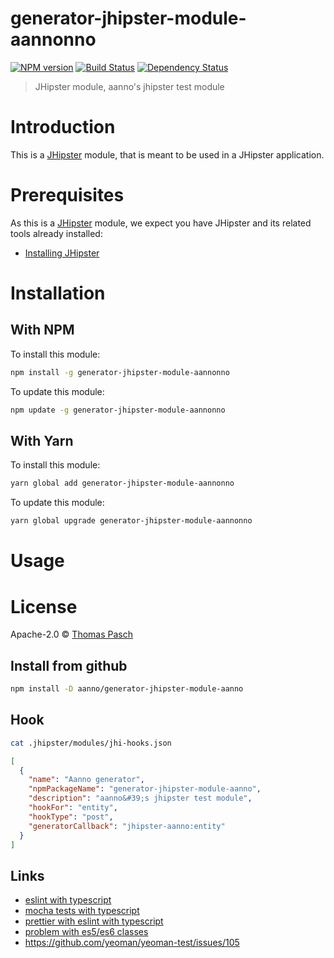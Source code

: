 # generator-jhipster-module-aannonno

[![NPM version][npm-image]][npm-url] [![Build Status][github-actions-image]][github-actions-url] [![Dependency Status][daviddm-image]][daviddm-url]

> JHipster module, aanno&#39;s jhipster test module

# Introduction

This is a [JHipster](https://www.jhipster.tech/) module, that is meant to be used in a JHipster application.

# Prerequisites

As this is a [JHipster](https://www.jhipster.tech/) module, we expect you have JHipster and its related tools already installed:

- [Installing JHipster](https://www.jhipster.tech/installation/)

# Installation

## With NPM

To install this module:

```bash
npm install -g generator-jhipster-module-aannonno
```

To update this module:

```bash
npm update -g generator-jhipster-module-aannonno
```

## With Yarn

To install this module:

```bash
yarn global add generator-jhipster-module-aannonno
```

To update this module:

```bash
yarn global upgrade generator-jhipster-module-aannonno
```

# Usage

# License

Apache-2.0 © [Thomas Pasch]()

[npm-image]: https://img.shields.io/npm/v/generator-jhipster-module-aannonno.svg
[npm-url]: https://npmjs.org/package/generator-jhipster-module-aannonno
[github-actions-image]: https://github.com/aanno/generator-jhipster-module-aannonno/workflows/Build/badge.svg
[github-actions-url]: https://github.com/aanno/generator-jhipster-module-aannonno/actions
[daviddm-image]: https://david-dm.org/aanno/generator-jhipster-module-aannonno.svg?theme=shields.io
[daviddm-url]: https://david-dm.org/aanno/generator-jhipster-module-aannonno

## Install from github

```bash
npm install -D aanno/generator-jhipster-module-aanno
```

## Hook

```bash
cat .jhipster/modules/jhi-hooks.json
```

```json
[
  {
    "name": "Aanno generator",
    "npmPackageName": "generator-jhipster-module-aanno",
    "description": "aanno&#39;s jhipster test module",
    "hookFor": "entity",
    "hookType": "post",
    "generatorCallback": "jhipster-aanno:entity"
  }
]
```

## Links

- [eslint with typescript](https://github.com/typescript-eslint/typescript-eslint/blob/master/docs/getting-started/linting/README.md)
- [mocha tests with typescript](https://journal.artfuldev.com/unit-testing-node-applications-with-typescript-using-mocha-and-chai-384ef05f32b2)
- [prettier with eslint with typescript](https://www.robertcooper.me/using-eslint-and-prettier-in-a-typescript-project/)
- [problem with es5/es6 classes](https://stackoverflow.com/questions/51860043/javascript-es6-typeerror-class-constructor-client-cannot-be-invoked-without-ne)
- https://github.com/yeoman/yeoman-test/issues/105
